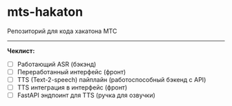 # mts-hakaton
Репозиторий для кода хакатона МТС

---

**Чеклист:**

- [ ] Работающий ASR (бэкэнд)
- [ ] Переработанный интерфейс (фронт)
- [ ] TTS (Text-2-speech) пайплайн (работоспособный бэкенд с API)
- [ ] TTS интеграция в интерфейс (фронт)
- [ ] FastAPI эндпоинт для TTS (ручка для озвучки)